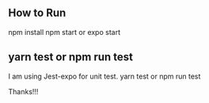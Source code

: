## How to Run
npm install
npm start or expo start
## yarn test or npm run test
I am using Jest-expo for unit test.
yarn test or npm run test

Thanks!!!